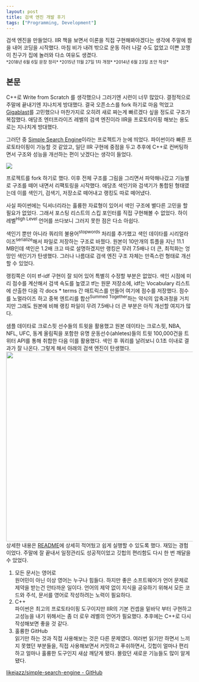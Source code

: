```yaml
---
layout: post
title: 검색 엔진 개발 후기
tags: ["Programming, Development"]
---
```


<div class="message">
검색 엔진을 만들었다. IIR 책을 보면서 이론을 직접 구현해봐야겠다는 생각에 주말에 짬을 내어 코딩을 시작했다. 마침 비가 내려 밖으로 운동 하러 나갈 수도 없었고 이쁜 꼬맹이 친구가 집에 놀러와 다소 여유도 생겼다.
</div>

<small>
*2018년 6월 6일 문장 정리*  
*2015년 11월 27일 1차 개정*  
*2014년 6월 23일 초안 작성*  
</small>

## 본문
C++로 Write from Scratch 를 생각했으나 그러기엔 시련이 너무 많았다. 결정적으로 주말에 끝내기엔 지나치게 방대했다. 결국 오픈소스를 fork 하기로 마음 먹었고 [Gigablast](https://github.com/gigablast/open-source-search-engine)를 고민했으나 마찬가지로 오히려 새로 짜는게 빠르겠다 싶을 정도로 구조가 복잡했다. 애당초 엔터프라이즈 레벨의 검색 엔진이라 IIR을 프로토타이핑 해보는 용도로는 지나치게 방대했다.

그러던 중 [Simple Search Engine](https://github.com/trein/simple-search-engine)이라는 프로젝트가 눈에 띄었다. 파이썬이라 빠른 프로토타이핑이 가능할 것 같았고, 일단 IIR 구현에 중점을 두고 추후에 C++로 컨버팅하면서 구조와 성능을 개선하는 편이 낫겠다는 생각이 들었다.

![](https://38.media.tumblr.com/202fe6f384d028f5c1cc775e3ea3309d/tumblr_inline_n7m95eaXfI1qzgoac.jpg)

프로젝트를 fork 하기로 했다. 이후 전체 구조를 그림을 그리면서 파악해나갔고 기능별로 구조를 떼어 내면서 리팩토링을 시작했다. 애당초 색인기와 검색기가 통합된 형태였는데 이를 색인기, 검색기, 저장소로 떼어내고 랭킹도 따로 떼어냈다.

사실 파이썬에는 딕셔너리라는 훌륭한 자료형이 있어서 색인 구조에 별다른 고민을 할 필요가 없었다. 그래서 포스팅 리스트의 스킵 포인터를 직접 구현해볼 수 없었다. 하이 레벨<sup>High Level</sup> 언어를 쓰다보니 그러지 못한 점은 다소 아쉽다.

색인기 뿐만 아니라 쿼리의 불용어<sup>stopwords</sup> 처리를 추가했고 색인 데이타를 시리얼라이즈<sup>serialize</sup>해서 파일로 저장하는 구조로 바꿨다. 원본이 10만개의 튜플을 지닌 11.1 MB인데 색인은 1.2배 크고 따로 설명하겠지만 랭킹은 무려 7.5배나 더 큰, 최적화는 엉망인 색인기가 탄생했다. 그러나 나름대로 검색 엔진 구조 자체는 만족스런 형태로 개선할 수 있었다.

랭킹쪽은 이미 tf-idf 구현이 잘 되어 있어 특별히 수정할 부분은 없었다. 색인 시점에 미리 점수를 계산해서 검색 속도를 높였고 tf는 원문 저장소에, idf는 Vocabulary 리스트에 산출한 다음 각 docs * terms 간 매트릭스를 만들어 여기에 점수를 저장했다. 점수를 노멀라이즈 하고 중복 엔트리를 합산<sup>Summed Together</sup>하는 약식의 압축과정을 거치지만 그래도 원본에 비해 랭킹 파일이 무려 7.5배나 더 큰 부분은 아직 개선할 여지가 많다.

샘플 데이타로 크로스핏 선수들의 트윗을 활용했고 원본 데이타는 크로스핏, NBA, NFL, UFC, 동계 올림픽을 포함한 유명 운동선수(ahletes)들의 트윗 100,000건을 트위터 API를 통해 취합한 다음 이를 활용했다. 색인 후 쿼리를 날려보니 0.1초 이내로 결과가 잘 나온다. 그렇게 해서 아래의 검색 엔진이 탄생했다.
<img src="https://c1.staticflickr.com/1/735/22711698613_b273732c7d_b.jpg" width="512" />
상세한 내용은 [README](https://github.com/likejazz/simple-search-engine/blob/master/README.md)에 상세히 적어뒀고 쉽게 실행할 수 있도록 했다. 재밌는 경험이었다. 주말에 잘 끝내서 일정관리도 성공적이었고 깃헙의 편리함도 다시 한 번 깨달을 수 았었다.

1. 모든 문서는 영어로  
원어민이 아닌 이상 영어는 누구나 힘들다. 하지만 좋은 소프트웨어가 언어 문제로 제약을 받는건 안타까운 일이다. 언어의 제약 없이 지식을 공유하기 위해서 모든 코드와 주석, 문서를 영어로 작성하려는 노력이 필요하다.
2. C++  
파이썬은 최고의 프로토타이핑 도구이지만 IIR의 기본 컨셉을 밑바닥 부터 구현하고 고성능을 내기 위해서는 좀 더 로우 레벨의 언어가 필요했다. 추후에는 C++로 다시 작성해보면 좋을 것 같다.
3. 훌륭한 GitHub  
읽기만 하는 것과 직접 사용해보는 것은 다른 문제였다. 여러번 읽기만 하면서 느끼지 못했던 부분들을, 직접 사용해보면서 커밋하고 푸쉬하면서, 깃헙이 얼마나 편리하고 얼마나 훌륭한 도구인지 새삼 깨닫게 됐다. 몰랐던 새로운 기능들도 많이 알게 됐다.

[likejazz/simple-search-engine - GitHub](https://github.com/likejazz/simple-search-engine)
